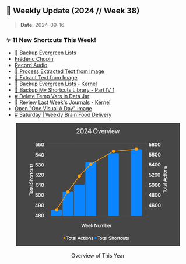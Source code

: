 ## 🎉 Weekly Update (2024 // Week 38)

> **Date:** 2024-09-16  

### ✨ 11 New Shortcuts This Week!

+ [💾 Backup Evergreen Lists](./All%20Shortcuts/My%20PPS%20%26%20PKMS/%F0%9F%92%BE%20Backup%20Evergreen%20Lists)
+ [Frédéric Chopin](./All%20Shortcuts/Spotify%20-%20Classic%20Musicians/Fr%C3%A9d%C3%A9ric%20Chopin)
+ [Record Audio](./All%20Shortcuts/Standalone%20Fun/Record%20Audio)
+ [🤳 Process Extracted Text from Image](./All%20Shortcuts/My%20PPS%20%26%20PKMS/%F0%9F%A4%B3%20Process%20Extracted%20Text%20from%20Image)
+ [🤳 Extract Text from Image](./All%20Shortcuts/My%20PPS%20%26%20PKMS/%F0%9F%A4%B3%20Extract%20Text%20from%20Image)
+ [💾 Backup Evergreen Lists - Kernel](./All%20Shortcuts/My%20PPS%20%26%20PKMS/%F0%9F%92%BE%20Backup%20Evergreen%20Lists%20-%20Kernel)
+ [💾 Backup My Shortcuts Library - Part IV 1](./All%20Shortcuts/Shortcuts%20of%20Shortcuts/%F0%9F%92%BE%20Backup%20My%20Shortcuts%20Library%20-%20Part%20IV%201)
+ [# Delete Temp Vars in Data Jar](./All%20Shortcuts/Automation%20-%20Daily/%23%20Delete%20Temp%20Vars%20in%20Data%20Jar)
+ [📇 Review Last Week's Journals - Kernel](./All%20Shortcuts/Notion%20API/%F0%9F%93%87%20Review%20Last%20Week's%20Journals%20-%20Kernel)
+ [Open "One Visual A Day" Image](./All%20Shortcuts/Utility%20Helper%20Functions/Open%20%22One%20Visual%20A%20Day%22%20Image)
+ [# Saturday | Weekly Brain Food Delivery](./All%20Shortcuts/Automation%20-%20Weekly/%23%20Saturday%20%7C%20Weekly%20Brain%20Food%20Delivery)

<p align="center">
    <a href="https://chartyios.app">
        <kbd>
            <img src="./stats-chart.png" alt="stats-chart" width="450" title="This chart is generated by Charty, an utility app to create charts from Shortcuts. :-)"/>
        </kbd>
    </a>
    <p align="center">Overview of This Year</p>
</p>
